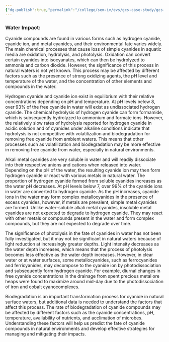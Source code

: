 ```yaml
---
{"dg-publish":true,"permalink":"/college/sem-iv/evs/gcs-case-study/gcs-water-impact/"}
---
```


### Water Impact:

Cyanide compounds are found in various forms such as hydrogen cyanide, cyanide ion, and metal cyanides, and their environmental fate varies widely. The main chemical processes that cause loss of simple cyanides in aquatic media are oxidation, hydrolysis, and photolysis. Oxidation can convert certain cyanides into isocyanates, which can then be hydrolyzed to ammonia and carbon dioxide. However, the significance of this process in natural waters is not yet known. This process may be affected by different factors such as the presence of strong oxidizing agents, the pH level and temperature of the water, and the concentration of other elements and compounds in the water.

Hydrogen cyanide and cyanide ion exist in equilibrium with their relative concentrations depending on pH and temperature. At pH levels below 8, over 93% of the free cyanide in water will exist as undissociated hydrogen cyanide. The chemical hydrolysis of hydrogen cyanide can form formamide, which is subsequently hydrolyzed to ammonium and formate ions. However, the relatively slow rates of hydrolysis reported for hydrogen cyanide in acidic solution and of cyanides under alkaline conditions indicate that hydrolysis is not competitive with volatilization and biodegradation for removing free cyanide from ambient waters. This means that other processes such as volatilization and biodegradation may be more effective in removing free cyanide from water, especially in natural environments.

Alkali metal cyanides are very soluble in water and will readily dissociate into their respective anions and cations when released into water. Depending on the pH of the water, the resulting cyanide ion may then form hydrogen cyanide or react with various metals in natural water. The proportion of hydrogen cyanide formed from soluble cyanides increases as the water pH decreases. At pH levels below 7, over 99% of the cyanide ions in water are converted to hydrogen cyanide. As the pH increases, cyanide ions in the water may form complex metallocyanides in the presence of excess cyanides, however, if metals are prevalent, simple metal cyanides are formed. Unlike water-soluble alkali metal cyanides, insoluble metal cyanides are not expected to degrade to hydrogen cyanide. They may react with other metals or compounds present in the water and form complex compounds, but they are not expected to degrade over time.

The significance of photolysis in the fate of cyanides in water has not been fully investigated, but it may not be significant in natural waters because of light reduction at increasingly greater depths. Light intensity decreases as the water depth increases, which means that the process of photolysis becomes less effective as the water depth increases. However, in clear water or at water surfaces, some metallocyanides, such as ferrocyanides and ferricyanides, may decompose to the cyanide ion by photodissociation and subsequently form hydrogen cyanide. For example, diurnal changes in free cyanide concentrations in the drainage from spent precious metal ore heaps were found to maximize around mid-day due to the photodissociation of iron and cobalt cyanocomplexes.

Biodegradation is an important transformation process for cyanide in natural surface waters, but additional data is needed to understand the factors that affect this process. The rate of biodegradation of cyanide compounds may be affected by different factors such as the cyanide concentrations, pH, temperature, availability of nutrients, and acclimation of microbes. Understanding these factors will help us predict the fate of cyanide compounds in natural environments and develop effective strategies for managing and mitigating their impacts.
